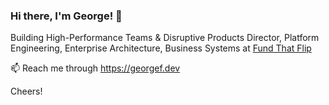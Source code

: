### Hi there, I'm George! 👋

Building High-Performance Teams & Disruptive Products
Director, Platform Engineering, Enterprise Architecture, Business Systems at [Fund That Flip](https://www.fundthatflip.com)

📫 Reach me through https://georgef.dev

Cheers!

